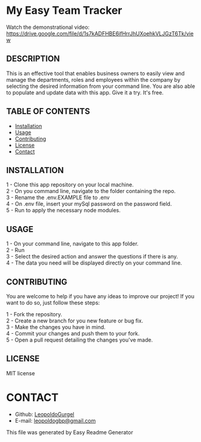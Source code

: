# My Easy Team Tracker

Watch the demonstrational video:  
https://drive.google.com/file/d/1s7kADFHBE6ifHrrJhUXoehkVLJGzT6Tk/view

## DESCRIPTION
This is an effective tool that enables business owners to easily view and manage the departments, roles and employees within the company by selecting the desired information from your command line. You are also able to populate and update data with this app. Give it a try. It's free.

## TABLE OF CONTENTS
* [Installation](#installation)
* [Usage](#instructions)
* [Contributing](#contribution)
* [License](#license)
* [Contact](#contact)


## INSTALLATION
1 - Clone this app repository on your local machine.  
2 - On you command line, navigate to the folder containing the repo.  
3 - Rename the .env.EXAMPLE file to .env  
4 - On .env file, insert your mySql password on the password field.  
5 - Run <npm install> to apply the necessary node modules.


## USAGE
1 - On your command line, navigate to this app folder.  
2 - Run <npm start>  
3 - Select the desired action and answer the questions if there is any.  
4 - The data you need will be displayed directly on your command line.  
  


## CONTRIBUTING
You are welcome to help if you have any ideas to improve our project! If you want to do so, just follow these steps:

1 - Fork the repository.  
2 - Create a new branch for you new feature or bug fix.  
3 - Make the changes you have in mind.  
4 - Commit your changes and push them to your fork.  
5 - Open a pull request detailing the changes you've made.

## LICENSE
MIT license

# CONTACT
* Github: [LeopoldoGurgel](https://github.com/LeopoldoGurgel)
* E-mail: leopoldogbp@gmail.com

This file was generated by Easy Readme Generator